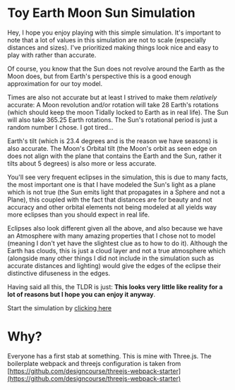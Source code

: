 # Toy Earth Moon Sun Simulation

Hey, I hope you enjoy playing with this simple simulation. It's important to note that a lot of values in this simulation are not to scale (especially distances and sizes). I've prioritized making things look nice and easy to play with rather than accurate.

Of course, you know that the Sun does not revolve around the Earth as the Moon does, but from Earth's perspective this is a good enough approximation for our toy model.

Times are also not accurate but at least I strived to make them _relatively_ accurate: A Moon revolution and/or rotation will take 28 Earth's rotations (which should keep the moon Tidally locked to Earth as in real life). The Sun will also take 365.25 Earth rotations. The Sun's rotational period is just a random number I chose. I got tired...

Earth's tilt (which is 23.4 degrees and is the reason we have seasons) is also accurate. The Moon's Orbital tilt (the Moon's orbit as seen edge on does not align with the plane that contains the Earth and the Sun, rather it tilts about 5 degrees) is also more or less accurate.

You'll see very frequent eclipses in the simulation, this is due to many facts, the most important one is that I have modeled the Sun's light as a plane which is not true (the Sun emits light that propagates in a Sphere and not a Plane), this coupled with the fact that distances are for beauty and not accuracy and other orbital elements not being modeled at all yields way more eclipses than you should expect in real life.

Eclipses also look different given all the above, and also because we have an Atmosphere with many amazing properties that I chose not to model (meaning I don't yet have the slightest clue as to how to do it). Although the Earth has clouds, this is just a cloud layer and not a true atmosphere which (alongside many other things I did not include in the simulation such as accurate distances and lighting) would give the edges of the eclipse their distinctive difuseness in the edges.

Having said all this, the TLDR is just: **This looks very little like reality for a lot of reasons but I hope you can enjoy it anyway**.

Start the simulation by [clicking here](https://ewajs.github.io/threejs-tutorial/dist/)

# Why?

Everyone has a first stab at something. This is mine with Three.js.
The boilerplate webpack and threejs configuration is taken from [https://github.com/designcourse/threejs-webpack-starter](https://github.com/designcourse/threejs-webpack-starter)
